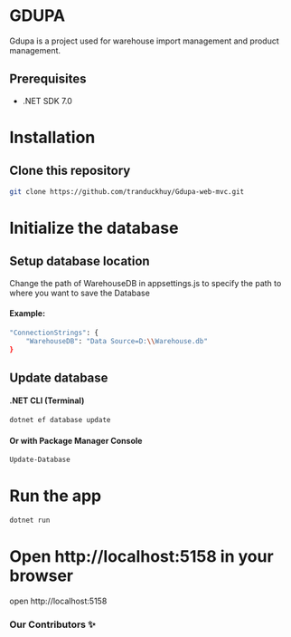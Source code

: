 # GDUPA
Gdupa is a project used for warehouse import management and product management.

## Prerequisites
* .NET SDK 7.0

# Installation


## Clone this repository
```bash
git clone https://github.com/tranduckhuy/Gdupa-web-mvc.git
```

# Initialize the database
## Setup database location
Change the path of WarehouseDB in appsettings.js to specify the path to where you want to save the Database
#### Example:
```bash
"ConnectionStrings": {
    "WarehouseDB": "Data Source=D:\\Warehouse.db"
}
```

## Update database
#### .NET CLI (Terminal)
```bash
dotnet ef database update
```
#### Or with Package Manager Console
```bash
Update-Database
```

# Run the app
```bash
dotnet run
```

# Open http://localhost:5158 in your browser
open http://localhost:5158

### Our Contributors ✨


